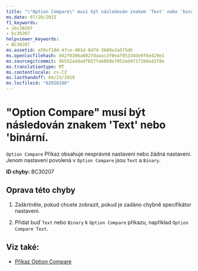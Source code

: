 ```yaml
---
title: "\"Option Compare\" musí být následován znakem 'Text' nebo 'binární."
ms.date: 07/20/2015
f1_keywords:
- vbc30207
- bc30207
helpviewer_keywords:
- BC30207
ms.assetid: e59cf10d-47ce-401d-8474-3b69a3a5f5db
ms.openlocfilehash: d42f0386a8027daaac3f0eaf95334de9f6e429e1
ms.sourcegitcommit: 9b552addadfb57fab0b9e7852ed4f1f1b8a42f8e
ms.translationtype: MT
ms.contentlocale: cs-CZ
ms.lasthandoff: 04/23/2019
ms.locfileid: "62028106"
---
```

# <a name="option-compare-must-be-followed-by-text-or-binary"></a>"Option Compare" musí být následován znakem 'Text' nebo 'binární.
`Option Compare` Příkaz obsahuje nesprávné nastavení nebo žádná nastavení. Jenom nastavení povolená v `Option Compare` jsou `Text` a `Binary`.  
  
 **ID chyby:** BC30207  
  
## <a name="to-correct-this-error"></a>Oprava této chyby  
  
1. Zaškrtněte, pokud chcete zobrazit, pokud je zadáno chybně specifikátor nastavení.  
  
2. Přidat buď `Text` nebo `Binary` k `Option Compare` příkazu, například `Option Compare Text`.  
  
## <a name="see-also"></a>Viz také:

- [Příkaz Option Compare](../../visual-basic/language-reference/statements/option-compare-statement.md)
